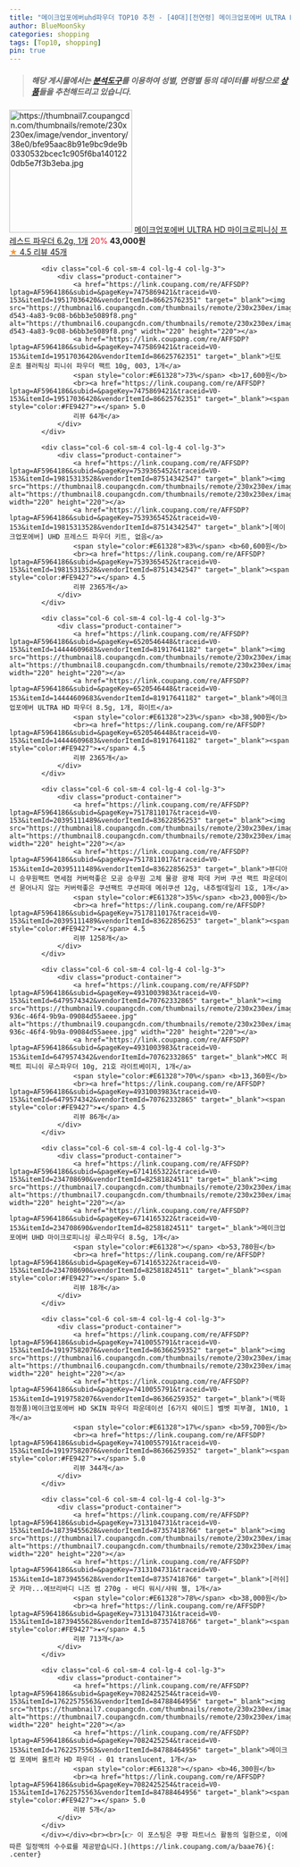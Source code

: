 ```yaml
---
title: "메이크업포에버uhd파우더 TOP10 추천 - [40대][전연령] 메이크업포에버 ULTRA HD 마이크로피니싱 프레스드 파우더 6.2g, 1개"
author: BlueMoonSky
categories: shopping
tags: [Top10, shopping]
pin: true
---
```


> ##### 해당 게시물에서는 [**분석도구**](https://itemscout.io/)를 이용하여 **성별**, **연령별** 등의 데이터를 바탕으로 [**상품**](https://link.coupang.com/a/baae76)들을 추천해드리고 있습니다.
<div class="container"><div class="row">
            <div class="col-6 col-sm-4 col-lg-4 col-lg-3">
                <div class="product-container">
                    <a href="https://link.coupang.com/re/AFFSDP?lptag=AF5964186&subid=&pageKey=26829196&traceid=V0-153&itemId=103774889&vendorItemId=82624591302" target="_blank"><img src="https://thumbnail7.coupangcdn.com/thumbnails/remote/230x230ex/image/vendor_inventory/38e0/bfe95aac8b91e9bc9de9b0330532bcec1c905f6ba1401220db5e7f3b3eba.jpg" alt="https://thumbnail7.coupangcdn.com/thumbnails/remote/230x230ex/image/vendor_inventory/38e0/bfe95aac8b91e9bc9de9b0330532bcec1c905f6ba1401220db5e7f3b3eba.jpg" width="220" height="220"></a>
                    <a href="https://link.coupang.com/re/AFFSDP?lptag=AF5964186&subid=&pageKey=26829196&traceid=V0-153&itemId=103774889&vendorItemId=82624591302" target="_blank">메이크업포에버 ULTRA HD 마이크로피니싱 프레스드 파우더 6.2g, 1개</a>
                    <span style="color:#E61328">20%</span> <b>43,000원</b>
                    <br><a href="https://link.coupang.com/re/AFFSDP?lptag=AF5964186&subid=&pageKey=26829196&traceid=V0-153&itemId=103774889&vendorItemId=82624591302" target="_blank"><span style="color:#FE9427">★</span> 4.5
                    리뷰 45개</a>
                </div>
            </div>
            
            <div class="col-6 col-sm-4 col-lg-4 col-lg-3">
                <div class="product-container">
                    <a href="https://link.coupang.com/re/AFFSDP?lptag=AF5964186&subid=&pageKey=7475869421&traceid=V0-153&itemId=19517036420&vendorItemId=86625762351" target="_blank"><img src="https://thumbnail6.coupangcdn.com/thumbnails/remote/230x230ex/image/retail/images/2023/07/19/13/3/8405f7b4-d543-4a83-9c08-b6bb3e5089f8.png" alt="https://thumbnail6.coupangcdn.com/thumbnails/remote/230x230ex/image/retail/images/2023/07/19/13/3/8405f7b4-d543-4a83-9c08-b6bb3e5089f8.png" width="220" height="220"></a>
                    <a href="https://link.coupang.com/re/AFFSDP?lptag=AF5964186&subid=&pageKey=7475869421&traceid=V0-153&itemId=19517036420&vendorItemId=86625762351" target="_blank">딘토 운초 블러픽싱 피니쉬 파우더 팩트 10g, 003, 1개</a>
                    <span style="color:#E61328">73%</span> <b>17,600원</b>
                    <br><a href="https://link.coupang.com/re/AFFSDP?lptag=AF5964186&subid=&pageKey=7475869421&traceid=V0-153&itemId=19517036420&vendorItemId=86625762351" target="_blank"><span style="color:#FE9427">★</span> 5.0
                    리뷰 64개</a>
                </div>
            </div>
            
            <div class="col-6 col-sm-4 col-lg-4 col-lg-3">
                <div class="product-container">
                    <a href="https://link.coupang.com/re/AFFSDP?lptag=AF5964186&subid=&pageKey=7539365452&traceid=V0-153&itemId=19815313528&vendorItemId=87514342547" target="_blank"><img src="https://thumbnail8.coupangcdn.com/thumbnails/remote/230x230ex/image/vendor_inventory/4f98/bc507e00e9e724aa4df6fb051dd4b12bf433928bf46125b7a5b6cab56ec4.jpg" alt="https://thumbnail8.coupangcdn.com/thumbnails/remote/230x230ex/image/vendor_inventory/4f98/bc507e00e9e724aa4df6fb051dd4b12bf433928bf46125b7a5b6cab56ec4.jpg" width="220" height="220"></a>
                    <a href="https://link.coupang.com/re/AFFSDP?lptag=AF5964186&subid=&pageKey=7539365452&traceid=V0-153&itemId=19815313528&vendorItemId=87514342547" target="_blank">[메이크업포에버] UHD 프레스드 파우더 키트, 없음</a>
                    <span style="color:#E61328">83%</span> <b>60,600원</b>
                    <br><a href="https://link.coupang.com/re/AFFSDP?lptag=AF5964186&subid=&pageKey=7539365452&traceid=V0-153&itemId=19815313528&vendorItemId=87514342547" target="_blank"><span style="color:#FE9427">★</span> 4.5
                    리뷰 2365개</a>
                </div>
            </div>
            
            <div class="col-6 col-sm-4 col-lg-4 col-lg-3">
                <div class="product-container">
                    <a href="https://link.coupang.com/re/AFFSDP?lptag=AF5964186&subid=&pageKey=6520546448&traceid=V0-153&itemId=14444609683&vendorItemId=81917641182" target="_blank"><img src="https://thumbnail8.coupangcdn.com/thumbnails/remote/230x230ex/image/vendor_inventory/31a7/c95f21471d43c76218dca943e65c29f2e4a275bdd5e4fb9f322eecfe7849.JPG" alt="https://thumbnail8.coupangcdn.com/thumbnails/remote/230x230ex/image/vendor_inventory/31a7/c95f21471d43c76218dca943e65c29f2e4a275bdd5e4fb9f322eecfe7849.JPG" width="220" height="220"></a>
                    <a href="https://link.coupang.com/re/AFFSDP?lptag=AF5964186&subid=&pageKey=6520546448&traceid=V0-153&itemId=14444609683&vendorItemId=81917641182" target="_blank">메이크업포에버 ULTRA HD 파우더 8.5g, 1개, 화이트</a>
                    <span style="color:#E61328">23%</span> <b>38,900원</b>
                    <br><a href="https://link.coupang.com/re/AFFSDP?lptag=AF5964186&subid=&pageKey=6520546448&traceid=V0-153&itemId=14444609683&vendorItemId=81917641182" target="_blank"><span style="color:#FE9427">★</span> 4.5
                    리뷰 2365개</a>
                </div>
            </div>
            
            <div class="col-6 col-sm-4 col-lg-4 col-lg-3">
                <div class="product-container">
                    <a href="https://link.coupang.com/re/AFFSDP?lptag=AF5964186&subid=&pageKey=7517811017&traceid=V0-153&itemId=20395111489&vendorItemId=83622856253" target="_blank"><img src="https://thumbnail8.coupangcdn.com/thumbnails/remote/230x230ex/image/vendor_inventory/5d52/dcf781101a6eda7e839fd8bf154621d478b65aa85de96681bd111837290a.jpg" alt="https://thumbnail8.coupangcdn.com/thumbnails/remote/230x230ex/image/vendor_inventory/5d52/dcf781101a6eda7e839fd8bf154621d478b65aa85de96681bd111837290a.jpg" width="220" height="220"></a>
                    <a href="https://link.coupang.com/re/AFFSDP?lptag=AF5964186&subid=&pageKey=7517811017&traceid=V0-153&itemId=20395111489&vendorItemId=83622856253" target="_blank">뷰디아니 승무원팩트 면세점 커버력좋은 모공 승무원 고체 물광 광채 파데 커버 쿠션 팩트 파운데이션 묻어나지 않는 커버력좋은 쿠션팩트 쿠션파데 메쉬쿠션 12g, 내추럴데일리 1호, 1개</a>
                    <span style="color:#E61328">35%</span> <b>23,000원</b>
                    <br><a href="https://link.coupang.com/re/AFFSDP?lptag=AF5964186&subid=&pageKey=7517811017&traceid=V0-153&itemId=20395111489&vendorItemId=83622856253" target="_blank"><span style="color:#FE9427">★</span> 4.5
                    리뷰 1258개</a>
                </div>
            </div>
            
            <div class="col-6 col-sm-4 col-lg-4 col-lg-3">
                <div class="product-container">
                    <a href="https://link.coupang.com/re/AFFSDP?lptag=AF5964186&subid=&pageKey=4931003983&traceid=V0-153&itemId=6479574342&vendorItemId=70762332865" target="_blank"><img src="https://thumbnail9.coupangcdn.com/thumbnails/remote/230x230ex/image/retail/images/2020/05/25/12/2/6b2743d7-936c-46f4-9b9a-09084d55aeee.jpg" alt="https://thumbnail9.coupangcdn.com/thumbnails/remote/230x230ex/image/retail/images/2020/05/25/12/2/6b2743d7-936c-46f4-9b9a-09084d55aeee.jpg" width="220" height="220"></a>
                    <a href="https://link.coupang.com/re/AFFSDP?lptag=AF5964186&subid=&pageKey=4931003983&traceid=V0-153&itemId=6479574342&vendorItemId=70762332865" target="_blank">MCC 퍼펙트 피니쉬 루스파우더 10g, 21호 라이트베이지, 1개</a>
                    <span style="color:#E61328">70%</span> <b>13,360원</b>
                    <br><a href="https://link.coupang.com/re/AFFSDP?lptag=AF5964186&subid=&pageKey=4931003983&traceid=V0-153&itemId=6479574342&vendorItemId=70762332865" target="_blank"><span style="color:#FE9427">★</span> 4.5
                    리뷰 86개</a>
                </div>
            </div>
            
            <div class="col-6 col-sm-4 col-lg-4 col-lg-3">
                <div class="product-container">
                    <a href="https://link.coupang.com/re/AFFSDP?lptag=AF5964186&subid=&pageKey=6714165322&traceid=V0-153&itemId=234708690&vendorItemId=82581824511" target="_blank"><img src="https://thumbnail7.coupangcdn.com/thumbnails/remote/230x230ex/image/vendor_inventory/ea39/e806c1a3b7dbe29420d74b627704f243ae647ac07d64e2e1cc73c02e1da8.jpg" alt="https://thumbnail7.coupangcdn.com/thumbnails/remote/230x230ex/image/vendor_inventory/ea39/e806c1a3b7dbe29420d74b627704f243ae647ac07d64e2e1cc73c02e1da8.jpg" width="220" height="220"></a>
                    <a href="https://link.coupang.com/re/AFFSDP?lptag=AF5964186&subid=&pageKey=6714165322&traceid=V0-153&itemId=234708690&vendorItemId=82581824511" target="_blank">메이크업 포에버 UHD 마이크로피니싱 루스파우더 8.5g, 1개</a>
                    <span style="color:#E61328"></span> <b>53,780원</b>
                    <br><a href="https://link.coupang.com/re/AFFSDP?lptag=AF5964186&subid=&pageKey=6714165322&traceid=V0-153&itemId=234708690&vendorItemId=82581824511" target="_blank"><span style="color:#FE9427">★</span> 5.0
                    리뷰 18개</a>
                </div>
            </div>
            
            <div class="col-6 col-sm-4 col-lg-4 col-lg-3">
                <div class="product-container">
                    <a href="https://link.coupang.com/re/AFFSDP?lptag=AF5964186&subid=&pageKey=7410055791&traceid=V0-153&itemId=19197582076&vendorItemId=86366259352" target="_blank"><img src="https://thumbnail6.coupangcdn.com/thumbnails/remote/230x230ex/image/vendor_inventory/24f0/907ba0b9a2fada2b89af4faee6542ea9b2bf1595f4d9252f47767900cb32.jpg" alt="https://thumbnail6.coupangcdn.com/thumbnails/remote/230x230ex/image/vendor_inventory/24f0/907ba0b9a2fada2b89af4faee6542ea9b2bf1595f4d9252f47767900cb32.jpg" width="220" height="220"></a>
                    <a href="https://link.coupang.com/re/AFFSDP?lptag=AF5964186&subid=&pageKey=7410055791&traceid=V0-153&itemId=19197582076&vendorItemId=86366259352" target="_blank">(백화점정품)메이크업포에버 HD SKIN 파우더 파운데이션 [6가지 쉐이드] 벨벳 피부결, 1N10, 1개</a>
                    <span style="color:#E61328">17%</span> <b>59,700원</b>
                    <br><a href="https://link.coupang.com/re/AFFSDP?lptag=AF5964186&subid=&pageKey=7410055791&traceid=V0-153&itemId=19197582076&vendorItemId=86366259352" target="_blank"><span style="color:#FE9427">★</span> 5.0
                    리뷰 344개</a>
                </div>
            </div>
            
            <div class="col-6 col-sm-4 col-lg-4 col-lg-3">
                <div class="product-container">
                    <a href="https://link.coupang.com/re/AFFSDP?lptag=AF5964186&subid=&pageKey=7313104731&traceid=V0-153&itemId=18739455628&vendorItemId=87357418766" target="_blank"><img src="https://thumbnail7.coupangcdn.com/thumbnails/remote/230x230ex/image/vendor_inventory/2d86/0384728db05ee38096ca1f07b5d7ab7eebb207030423a5aad3d3b51955ae.jpg" alt="https://thumbnail7.coupangcdn.com/thumbnails/remote/230x230ex/image/vendor_inventory/2d86/0384728db05ee38096ca1f07b5d7ab7eebb207030423a5aad3d3b51955ae.jpg" width="220" height="220"></a>
                    <a href="https://link.coupang.com/re/AFFSDP?lptag=AF5964186&subid=&pageKey=7313104731&traceid=V0-153&itemId=18739455628&vendorItemId=87357418766" target="_blank">[러쉬] 굿 카마...에브리바디 니즈 썸 270g - 바디 워시/샤워 젤, 1개</a>
                    <span style="color:#E61328">78%</span> <b>38,000원</b>
                    <br><a href="https://link.coupang.com/re/AFFSDP?lptag=AF5964186&subid=&pageKey=7313104731&traceid=V0-153&itemId=18739455628&vendorItemId=87357418766" target="_blank"><span style="color:#FE9427">★</span> 4.5
                    리뷰 713개</a>
                </div>
            </div>
            
            <div class="col-6 col-sm-4 col-lg-4 col-lg-3">
                <div class="product-container">
                    <a href="https://link.coupang.com/re/AFFSDP?lptag=AF5964186&subid=&pageKey=7082425254&traceid=V0-153&itemId=17622575563&vendorItemId=84788464956" target="_blank"><img src="https://thumbnail7.coupangcdn.com/thumbnails/remote/230x230ex/image/vendor_inventory/0d34/8893d666ae665f88521815a47675f1ca4bbf5ce3959ba291ebecf6b5dde9.jpg" alt="https://thumbnail7.coupangcdn.com/thumbnails/remote/230x230ex/image/vendor_inventory/0d34/8893d666ae665f88521815a47675f1ca4bbf5ce3959ba291ebecf6b5dde9.jpg" width="220" height="220"></a>
                    <a href="https://link.coupang.com/re/AFFSDP?lptag=AF5964186&subid=&pageKey=7082425254&traceid=V0-153&itemId=17622575563&vendorItemId=84788464956" target="_blank">메이크업 포에버 울트라 HD 파우더 - 01 translucent, 1개</a>
                    <span style="color:#E61328"></span> <b>46,300원</b>
                    <br><a href="https://link.coupang.com/re/AFFSDP?lptag=AF5964186&subid=&pageKey=7082425254&traceid=V0-153&itemId=17622575563&vendorItemId=84788464956" target="_blank"><span style="color:#FE9427">★</span> 5.0
                    리뷰 5개</a>
                </div>
            </div>
            </div></div><br><br>[👉 이 포스팅은 쿠팡 파트너스 활동의 일환으로, 이에 따른 일정액의 수수료를 제공받습니다.](https://link.coupang.com/a/baae76){: .center}